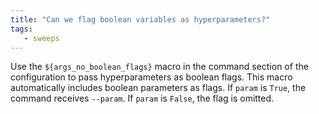 ```yaml
---
title: "Can we flag boolean variables as hyperparameters?"
tags:
   - sweeps
---
```

Use the `${args_no_boolean_flags}` macro in the command section of the configuration to pass hyperparameters as boolean flags. This macro automatically includes boolean parameters as flags. If `param` is `True`, the command receives `--param`. If `param` is `False`, the flag is omitted.